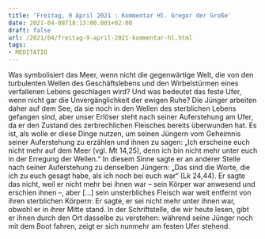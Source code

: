 ```yaml
---
title: 'Freitag, 9 April 2021 : Kommentar Hl. Gregor der Große'
date: 2021-04-08T18:13:00.001+02:00
draft: false
url: /2021/04/freitag-9-april-2021-kommentar-hl.html
tags: 
- MEDITATIO
---
```


Was symbolisiert das Meer, wenn nicht die gegenwärtige Welt, die von den turbulenten Wellen des Geschäftslebens und den Wirbelstürmen eines verfallenen Lebens geschlagen wird? Und was bedeutet das feste Ufer, wenn nicht gar die Unvergänglichkeit der ewigen Ruhe? Die Jünger arbeiten daher auf dem See, da sie noch in den Wellen des sterblichen Lebens gefangen sind, aber unser Erlöser steht nach seiner Auferstehung am Ufer, da er den Zustand des zerbrechlichen Fleisches bereits überwunden hat. Es ist, als wolle er diese Dinge nutzen, um seinen Jüngern vom Geheimnis seiner Auferstehung zu erzählen und ihnen zu sagen: „Ich erscheine euch nicht mehr auf dem Meer (vgl. Mt 14,25), denn ich bin nicht mehr unter euch in der Erregung der Wellen.“ In diesem Sinne sagte er an anderer Stelle nach seiner Auferstehung zu denselben Jüngern: „Das sind die Worte, die ich zu euch gesagt habe, als ich noch bei euch war“ (Lk 24,44). Er sagte das nicht, weil er nicht mehr bei ihnen war – sein Körper war anwesend und erschien ihnen –, aber \[…\] sein unsterbliches Fleisch war weit entfernt von ihren sterblichen Körpern: Er sagte, er sei nicht mehr unter ihnen war, obwohl er in ihrer Mitte stand. In der Schriftstelle, die wir heute lesen, gibt er ihnen durch den Ort dasselbe zu verstehen: während seine Jünger noch mit dem Boot fahren, zeigt er sich nunmehr am festen Ufer stehend.